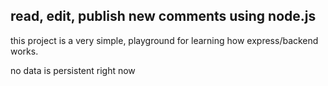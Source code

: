 ## read, edit, publish new comments using node.js

this project is a very simple, playground for learning how express/backend works.

no data is persistent right now

